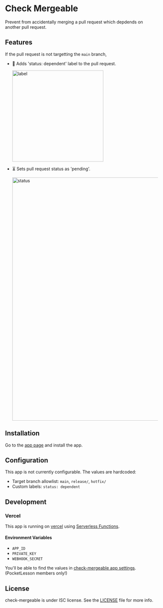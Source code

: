 # Check Mergeable

Prevent from accidentally merging a pull request which depdends on another pull request.

## Features

If the pull request is not targetting the `main` branch,

* 🔖 Adds 'status: dependent' label to the pull request.

    <img width="300" alt="label" src="https://user-images.githubusercontent.com/931655/130362351-651d99f7-b62e-4988-bfba-079cec720dd3.png">

* ⏳ Sets pull request status as 'pending'.

    <img width="800" alt="status" src="https://user-images.githubusercontent.com/931655/130361943-90114c4d-31a5-4c3a-8396-3b34ef2ab3cc.png">

## Installation

Go to the [app page](https://github.com/apps/check-mergeable) and install the app.

## Configuration

This app is not currently configurable. The values are hardcoded:

* Target branch allowlist: `main`, `release/`, `hotfix/`
* Custom labels: `status: dependent`

## Development

### Vercel

This app is running on [vercel](https://vercel.com/) using [Serverless Functions](https://vercel.com/docs/serverless-functions/introduction).

#### Environment Variables

* `APP_ID`
* `PRIVATE_KEY`
* `WEBHOOK_SECRET`

You'll be able to find the values in [check-mergeable app settings](https://github.com/organizations/pocketlesson/settings/apps/check-mergeable). (PocketLesson members only!)

## License

check-mergeable is under ISC license. See the [LICENSE](LICENSE) file for more info.

